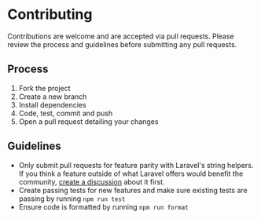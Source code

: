 # Contributing

Contributions are welcome and are accepted via pull requests. Please review the process and guidelines before submitting any pull requests.

## Process

1. Fork the project
2. Create a new branch
3. Install dependencies
4. Code, test, commit and push
5. Open a pull request detailing your changes

## Guidelines

- Only submit pull requests for feature parity with Laravel's string helpers. If you think a feature outside of what Laravel offers would benefit the community, [create a discussion](https://github.com/balboacodes/stringable/discussions) about it first.
- Create passing tests for new features and make sure existing tests are passing by running `npm run test`
- Ensure code is formatted by running `npm run format`
